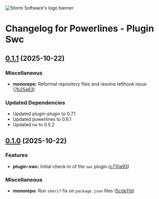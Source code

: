 ![Storm Software's logo banner](https://public.storm-cdn.com/brand-banner.png)

# Changelog for Powerlines - Plugin Swc

## [0.1.1](https://github.com/storm-software/powerlines/releases/tag/plugin-swc%400.1.1) (2025-10-22)

### Miscellaneous

- **monorepo:** Reformat repository files and resolve lefthook issue
  ([7b25a63](https://github.com/storm-software/powerlines/commit/7b25a63))

### Updated Dependencies

- Updated plugin-plugin to 0.7.1
- Updated powerlines to 0.6.1
- Updated nx to 0.5.2

## [0.1.0](https://github.com/storm-software/powerlines/releases/tag/plugin-swc%400.1.0) (2025-10-22)

### Features

- **plugin-swc:** Initial check-in of the `swc` plugin
  ([c710a93](https://github.com/storm-software/powerlines/commit/c710a93))

### Miscellaneous

- **monorepo:** Run `sherif` fix on `package.json` files
  ([5cde11d](https://github.com/storm-software/powerlines/commit/5cde11d))
